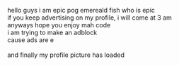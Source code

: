 hello guys i am epic pog emereald fish who is epic
<br>
if you keep advertising on my profile, i will come at 3 am
<br>
anyways hope you enjoy mah code
<br>
i am trying to make an adblock
<br>
cause ads are e
<br>
<br>
and finally my profile picture has loaded
